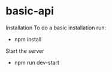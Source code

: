 # basic-api

Installation
To do a basic installation run: 

- npm install 

Start the server

- npm run dev-start